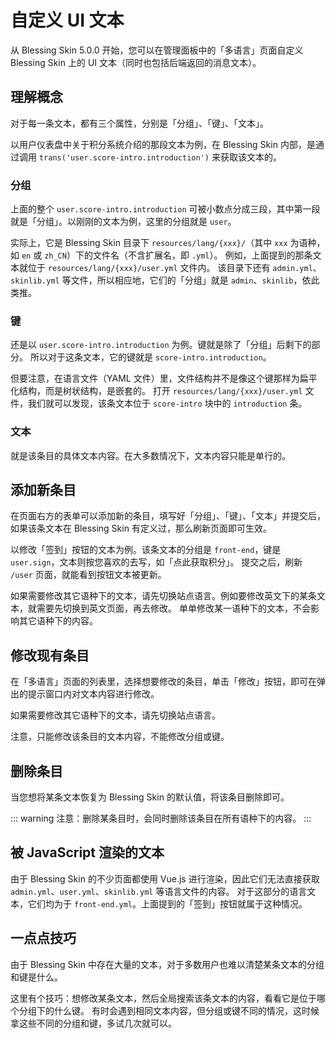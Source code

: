 # 自定义 UI 文本

从 Blessing Skin 5.0.0 开始，您可以在管理面板中的「多语言」页面自定义 Blessing Skin 上的 UI 文本（同时也包括后端返回的消息文本）。

## 理解概念

对于每一条文本，都有三个属性，分别是「分组」、「键」、「文本」。

以用户仪表盘中关于积分系统介绍的那段文本为例，在 Blessing Skin 内部，是通过调用 `trans('user.score-intro.introduction')` 来获取该文本的。

### 分组

上面的整个 `user.score-intro.introduction` 可被小数点分成三段，其中第一段就是「分组」。以刚刚的文本为例，这里的分组就是 `user`。

实际上，它是 Blessing Skin 目录下 `resources/lang/{xxx}/`（其中 `xxx` 为语种，如 `en` 或 `zh_CN`）下的文件名（不含扩展名，即 `.yml`）。
例如，上面提到的那条文本就位于 `resources/lang/{xxx}/user.yml` 文件内。
该目录下还有 `admin.yml`、`skinlib.yml` 等文件，所以相应地，它们的「分组」就是 `admin`、`skinlib`，依此类推。

### 键

还是以 `user.score-intro.introduction` 为例。键就是除了「分组」后剩下的部分。
所以对于这条文本，它的键就是 `score-intro.introduction`。

但要注意，在语言文件（YAML 文件）里，文件结构并不是像这个键那样为扁平化结构，而是树状结构，是嵌套的。
打开 `resources/lang/{xxx}/user.yml` 文件，我们就可以发现，该条文本位于 `score-intro` 块中的 `introduction` 条。

### 文本

就是该条目的具体文本内容。在大多数情况下，文本内容只能是单行的。

## 添加新条目

在页面右方的表单可以添加新的条目，填写好「分组」、「键」、「文本」并提交后，如果该条文本在 Blessing Skin 有定义过，那么刷新页面即可生效。

以修改「签到」按钮的文本为例。该条文本的分组是 `front-end`，键是 `user.sign`，文本则按您喜欢的去写，如「点此获取积分」。
提交之后，刷新 `/user` 页面，就能看到按钮文本被更新。

如果需要修改其它语种下的文本，请先切换站点语言。例如要修改英文下的某条文本，就需要先切换到英文页面，再去修改。
单单修改某一语种下的文本，不会影响其它语种下的内容。

## 修改现有条目

在「多语言」页面的列表里，选择想要修改的条目，单击「修改」按钮，即可在弹出的提示窗口内对文本内容进行修改。

如果需要修改其它语种下的文本，请先切换站点语言。

注意，只能修改该条目的文本内容，不能修改分组或键。

## 删除条目

当您想将某条文本恢复为 Blessing Skin 的默认值，将该条目删除即可。

::: warning
注意：删除某条目时，会同时删除该条目在所有语种下的内容。
:::

## 被 JavaScript 渲染的文本

由于 Blessing Skin 的不少页面都使用 Vue.js 进行渲染，因此它们无法直接获取 `admin.yml`、`user.yml`、`skinlib.yml` 等语言文件的内容。
对于这部分的语言文本，它们均为于 `front-end.yml`。上面提到的「签到」按钮就属于这种情况。

## 一点点技巧

由于 Blessing Skin 中存在大量的文本，对于多数用户也难以清楚某条文本的分组和键是什么。

这里有个技巧：想修改某条文本，然后全局搜索该条文本的内容，看看它是位于哪个分组下的什么键。
有时会遇到相同文本内容，但分组或键不同的情况，这时候拿这些不同的分组和键，多试几次就可以。
